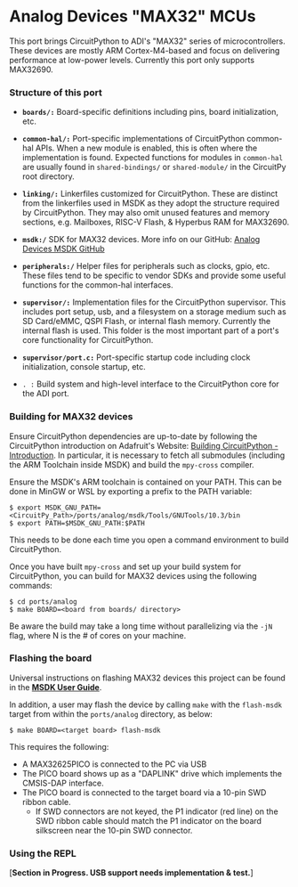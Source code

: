 # Analog Devices "MAX32" MCUs

This port brings CircuitPython to ADI's "MAX32" series of microcontrollers. These devices are mostly ARM Cortex-M4-based and focus on delivering performance at low-power levels. Currently this port only supports MAX32690.

### Structure of this port

- **`boards/:`** Board-specific definitions including pins, board initialization, etc.
- **`common-hal/:`** Port-specific implementations of CircuitPython common-hal APIs. When a new module is enabled, this is often where the implementation is found. Expected functions for modules in `common-hal` are usually found in `shared-bindings/` or `shared-module/` in the CircuitPy root directory.
- **`linking/:`** Linkerfiles customized for CircuitPython. These are distinct from the linkerfiles used in MSDK as they adopt the structure required by CircuitPython. They may also omit unused features and memory sections, e.g. Mailboxes, RISC-V Flash, & Hyperbus RAM for MAX32690.
- **`msdk:/`** SDK for MAX32 devices. More info on our GitHub: [Analog Devices MSDK GitHub](https://github.com/analogdevicesinc/msdk)
- **`peripherals:/`** Helper files for peripherals such as clocks, gpio, etc. These files tend to be specific to vendor SDKs and provide some useful functions for the common-hal interfaces.
- **`supervisor/:`** Implementation files for the CircuitPython supervisor. This includes port setup, usb, and a filesystem on a storage medium such as SD Card/eMMC, QSPI Flash, or internal flash memory. Currently the internal flash is used. This folder is the most important part of a port's core functionality for CircuitPython.
- **`supervisor/port.c:`** Port-specific startup code including clock initialization, console startup, etc.

- `. :` Build system and high-level interface to the CircuitPython core for the ADI port.

### Building for MAX32 devices

Ensure CircuitPython dependencies are up-to-date by following the CircuitPython introduction on Adafruit's Website: [Building CircuitPython - Introduction](https://learn.adafruit.com/building-circuitpython/introduction). In particular, it is necessary to fetch all submodules (including the ARM Toolchain inside MSDK) and build the `mpy-cross` compiler.

Ensure the MSDK's ARM toolchain is contained on your PATH. This can be done in MinGW or WSL by exporting a prefix to the PATH variable:

    $ export MSDK_GNU_PATH=<CircuitPy_Path>/ports/analog/msdk/Tools/GNUTools/10.3/bin
    $ export PATH=$MSDK_GNU_PATH:$PATH

This needs to be done each time you open a command environment to build CircuitPython.

Once you have built `mpy-cross` and set up your build system for CircuitPython, you can build for MAX32 devices using the following commands:

    $ cd ports/analog
    $ make BOARD=<board from boards/ directory>

Be aware the build may take a long time without parallelizing via the `-jN` flag, where N is the # of cores on your machine.

### Flashing the board

Universal instructions on flashing MAX32 devices this project can be found in the **[MSDK User Guide](https://analogdevicesinc.github.io/msdk/USERGUIDE/)**.

In addition, a user may flash the device by calling `make` with the `flash-msdk` target from within the `ports/analog` directory, as below:

    $ make BOARD=<target board> flash-msdk

This requires the following:
- A MAX32625PICO is connected to the PC via USB
- The PICO board shows up as a "DAPLINK" drive which implements the CMSIS-DAP interface.
- The PICO board is connected to the target board via a 10-pin SWD ribbon cable.
  - If SWD connectors are not keyed, the P1 indicator (red line) on the SWD ribbon cable should match the P1 indicator on the board silkscreen near the 10-pin SWD connector.

### Using the REPL

[**Section in Progress. USB support needs implementation & test.**]
